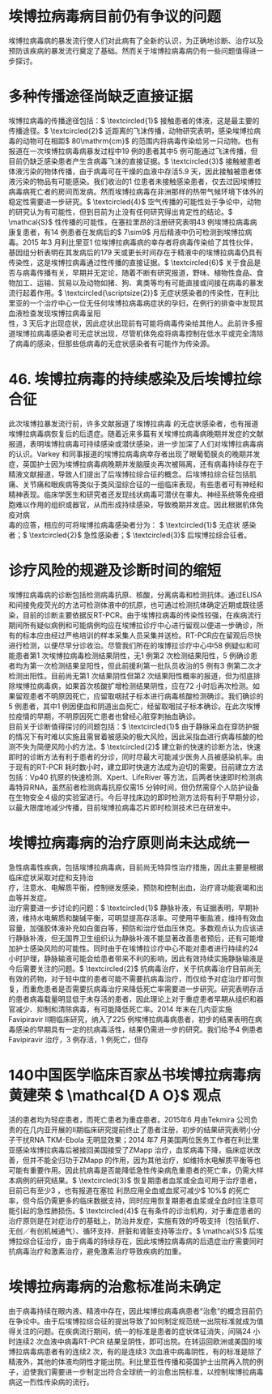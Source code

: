 # 埃博拉病毒病目前仍有争议的问题  
埃博拉病毒病的暴发流行使人们对此病有了全新的认识，为正确地诊断、治疗以及预防该疾病的暴发流行奠定了基础。然而关于埃博拉病毒病仍有一些问题值得进一步探讨。  
#  多种传播途径尚缺乏直接证据  
埃博拉病毒的传播途径包括：$ \textcircled{1}$    接触患者的体液，这是最主要的传播途径。$ \textcircled{2}$    近距离的飞沫传播，动物研究表明，感染埃博拉病毒的动物可在相距$ 80\mathrm{cm}$    的范围内将病毒传染给另一只动物。也有报道在一次埃博拉病毒病暴发过程中19 例的患者其中5 例可能通过飞沫传播，但目前仍缺乏感染患者产生含病毒飞沫的直接证据。$ \textcircled{3}$    接触被患者体液污染的物体传播，由于病毒可在干燥的血液中存活5.9 天，因此接触被患者体液污染的物品有可能感染。我们收治的1 位患者未接触感染患者，仅去过因埃博拉病毒病死亡者的房间而发病。然而埃博拉病毒在非洲那样的热带气候环境下体外的稳定性需要进一步研究。$ \textcircled{4}$    空气传播的可能性处于争论中，动物的研究认为有可能性，但到目前为止没有任何研究得出肯定性的结论。$ \mathcal{S}$    性传播的可能性，在塞拉里昂的注册研究表明43 例埃博拉病毒病康复患者，有14 例患者在发病后的$ 7\sim9$ 月后精液中仍可检测到埃博拉病毒。2015 年3 月利比里亚1 位埃博拉病毒病的幸存者将病毒传染给了其性伙伴，基因组分析表明在其发病后的179 天或更长时间存在于精液中的埃博拉病毒仍具有传染性，这是埃博拉病毒通过性传播的直接证据。$ \textcircled{6}$    关于食品是否与病毒传播有关，早期并无定论，随着不断有研究报道，野味、植物性食品、食物加工、运输、贸易以及动物如猪、狗、禽类等均有可能直接或间接在病毒的暴发流行起着作用。$ \textcircled{\scriptsize{2}}$    无症状感染者的传染性，在利比里亚的一个治疗中心一位无任何埃博拉病毒病症状的孕妇，在例行的排查中发现其血液检查发现埃博拉病毒呈阳  
性，3 天后才出现症状，因此症状出现前有可能将病毒传染给其他人。此前许多报道埃博拉病毒感染者可无症状出现，尽管机体免疫将病毒控制在低水平或完全清除了病毒的感染，但那些低病毒的无症状感染者有可能作为传染源。  
# 46.  埃博拉病毒的持续感染及后埃博拉综 合征  
此次埃博拉暴发流行前，许多文献报道了埃博拉病毒 的无症状感染者，也有报道埃博拉病毒病恢复后的后遗症。随着近来多篇有关埃博拉病毒病晚期并发症的文献报道，表明埃博拉病毒可持续感染或潜伏感染，进一步加深了人们对埃博拉病毒病的认识。Varkey 和同事报道的埃博拉病毒病幸存者出现了眼葡萄膜炎的晚期并发症，英国护士因为埃博拉病毒病晚期并发脑膜炎再次被隔离，还有病毒持续存在于精液文献报道，导致人们提出了后埃博拉综合征的概念。后埃博拉综合征包括肌痛、关节痛和眼疾病等类似于类风湿综合征的一组临床表现，有些患者可有神经和精神表现。临床学医生和研究者还发现线状病毒可潜伏在睾丸、神经系统等免疫细胞难以作用的组织或器官，从而形成持续感染，导致晚期并发症。因此根据机体免疫对病  
毒的应答，相应的可将埃博拉病毒感染者分为： $ \textcircled{1}$     无症状 感染者；$ \textcircled{2}$    急性感染者；$ \textcircled{3}$    后埃博拉综合征者。  
#  诊疗风险的规避及诊断时间的缩短  
埃博拉病毒病的诊断包括检测病毒抗原、核酸，分离病毒和检测抗体。通过ELISA 和间接免疫荧光的方法可检测体液中的抗原，也可通过检测抗体确定近期或既往感染，目前的诊断主要依据反RT-PCR。由于埃博拉病毒的传染性较强，在疾病流行期间所有疑似病例和可能病例均应在埃博拉诊疗中心进行留观以便进一步确诊，所有的标本应由经过严格培训的样本采集人员采集并送检。RT-PCR应在留观后尽快进行检测，以便尽早分诊收治。尽管我们所在的埃博拉诊疗中心中58 例疑似和可能患者第1 次埃博拉病毒检测结果阴性，无1 例第2 次检测结果阳性，5 例确诊患者均为第一次检测结果呈阳性，但此前援利第一批队员收治的5 例有3 例第二次才检测出阳性。目前尚无第1 次结果阴性但第2 次结果阳性概率的报道，但为彻底排除埃博拉病毒病，如果首次核酸扩增检测结果阴性，应在72 小时后再次检测。如果留观患者不明原因死亡，应留取咽拭子标本进行病毒核酸检测确诊。我们确诊的5 例患者，其中1 例因便血和阴道出血死亡，经留取咽拭子标本确诊。在此次埃博拉疫情的早期，不明原因死亡患者也曾经心脏穿刺抽血确诊。  
目前关于诊断值得探讨的问题包括：$ \textcircled{1}$    由于静脉采血在穿防护服的情况下有时难以实施且需冒着被感染的极大风险，因此采指血进行病毒核酸的检测不失为简便风险小的方法。$ \textcircled{2}$    建立新的快速的诊断方法，快速即时的诊断方法有利于患者的分诊，同时尽最大可能减少医务人员被感染机率。由于现有的RT-PCR 耗时数小时，建立即时快速方法成为迫切的需要。目前建立方法包括：Vp40 抗原的快速检测、Xpert、LifeRiver 等方法，后两者快速即时检测病毒特异RNA，虽然前者检测病毒抗原仅需15 分钟时间，但仍然需穿个人防护设备在生物安全４级的实验室进行。今后寻找床边的即时检测方法将有利于早期分诊，以最大限度地减少传播，目前埃博拉病毒芯片即时检测技术已在研发中。  
#  埃博拉病毒病的治疗原则尚未达成统一  
急性病毒性疾病，包括埃博拉病毒病，目前尚无特异性治疗措施，因此主要是根据临床症状采取对症和支持治  
疗，注意水、电解质平衡，控制继发感染，预防和控制出血，治疗肾功能衰竭和出血等并发症。  
治疗需要进一步讨论的问题：$ \textcircled{1}$    静脉补液，有证据表明，早期补液，维持水电解质和酸碱平衡，可明显提高存活率。可使用平衡盐液，维持有效血容量，加强胶体液补充如白蛋白等，预防和治疗低血压休克。多数观点认为应该进行静脉补液，但无国界卫生组织认为静脉补液不能显著改善患者预后，还有可能增加护士感染风险的可能性。同时由于在埃博拉诊疗中心不能对患者进行持续的24 小时护理，静脉输液可能会给患者带来不利的影响，因此有效持续实施静脉输液是今后需要关注的问题。$ \textcircled{2}$    抗病毒治疗，关于抗病毒治疗目前尚无有效的药物，对于轻中度的患者可能不需要抗病毒治疗，而仅给予对症治疗即可恢复，而重危患者是否需要抗病毒治疗来降低死亡率需要进一步研究。研究表明存活的患者病毒载量明显低于未存活的患者，因此理论上对于重症患者早期从组织和器官减少、抑制和清除病毒，有可能降低死亡率。2014 年末在几内亚实施Favipiravir Ⅱ期临床研究，纳入了225 例埃博拉病毒病患者，初步的结果表明在病毒感染的早期具有一定的抗病毒活性，结果仍需进一步的研究。我们给予4 例患者Favipiravir 治疗，3 例存活，1 例死亡，但存  
# 140中国医学临床百家丛书埃博拉病毒病 黄建荣 $ \mathcal{D A O}$    观点  
活的患者均为轻症患者，而死亡患者为重症患者。2015年6 月由Tekmira 公司负责的在几内亚开展的Ⅱ期临床研究提前终止了患者注册，初步的结果研究表明小分子干扰RNA TKM-Ebola 无明显效果；2014 年7 月美国两位医务工作者在利比里亚感染埃博拉病毒后被接回美国接受了ZMapp 治疗，血浆病毒下降，临床症状改善，但并不能全归功于ZMapp 的作用，因为其他治疗，如维持水电解质平衡等也可能有重要作用。因此抗病毒是否能降低急性传染病危重患者的死亡率，仍需大样本病例的研究结果。$ \textcircled{3}$    恢复期患者血浆或全血可用于治疗患者，目前已有至少3  ，也有报道在塞拉 利昂应用全血或血浆可减少$ 10\%$ 的死亡率，但今后仍需更多的临床数据支持，同时应用恢复期患者血浆或全血时应注意可能引起的急性肺损伤。$ \textcircled{4}$    在有条件的诊治机构，对于重症患者的治疗原则是在对症治疗的基础上，防治并发症，实施有效的呼吸支持（包括氧疗、无创／有创机械通气）、循环支持、肝脏和肾脏支持等治疗。$ \mathcal{S}$    后埃博拉综合征治疗，由于病毒的持续存在，因此埃博拉病毒病的后遗症治疗需要同时抗病毒治疗和激素治疗，避免激素治疗导致疾病的加重。  
#  埃博拉病毒病的治愈标准尚未确定  
由于病毒持续在眼内液、精液中存在，因此埃博拉病毒病患者“治愈”的概念目前仍在争论中。由于后埃博拉综合征的提出导致了如何制定规范统一出院标准就成为值得关注的问题。在疾病流行期间，统一的标准是患者的症状体征消失，间隔24 小时连续2 次血液中病毒RT-PCR 结果呈阴性，即可出院。在转运回欧洲或美国的埃博拉病毒病患者有的连续2 次，有的是连续3 次血液中病毒阴性，有的标准是除了精液外，其他的体液均阴性才能出院。利比里亚性传播和英国护士出院再入院的例子，迫使我们需要进一步制定出符合全球统一的治愈出院标准，以控制埃博拉病毒病这一烈性传染病的流行。  
